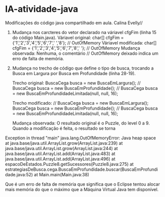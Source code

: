 # IA-atividade-java
Modificações do código java compartilhado em aula.
Calina Evelly//

1. Mudança nos carcteres do vetor declarado na váriavel cfgFim (linha 15 do código Main.java).
   Váriavel original: char[] cfgFim = {'1','2','3','4','5','6','7',' ','8'}; // OutOfMemory
   Váriavel modificada: char[] cfgFim = {'1','2','3','4','5','6','7','8',' '}; // OutOfMemory
   Mudança observada: Nenhuma, o comentário // OutOfMemory deixado indica um erro de falta de memória.

2. Mudança no trecho de código que define o tipo de busca, trocando a Busca em Largura por Busca em Profundidade (linha 28-19).
   
   Trecho original:
    		                  BuscaCega busca = new BuscaEmLargura();
		                //    BuscaCega busca = new BuscaEmProfundidade();
   	                    //	  BuscaCega busca = new BuscaEmProfundidadeLimitada(null, null, 16);
   
   Trecho modificado:
                       //	BuscaCega busca = new BuscaEmLargura();
		                    BuscaCega busca = new BuscaEmProfundidade();
                      //	BuscaCega busca = new BuscaEmProfundidadeLimitada(null, null, 16);
   
   Mudança observada: O resultado original é o Puzzle, do level 0 a 9. Quando a modificação é feita, o resultado se torna
   
Exception in thread "main" java.lang.OutOfMemoryError: Java heap space
	at java.base/java.util.ArrayList.grow(ArrayList.java:239)
	at java.base/java.util.ArrayList.grow(ArrayList.java:244)
	at java.base/java.util.ArrayList.add(ArrayList.java:483)
	at java.base/java.util.ArrayList.add(ArrayList.java:496)
	at espacoDeEstados.Puzzle8.getSucessores(Puzzle8.java:275)
	at estrategiasDeBusca.cega.BuscaEmProfundidade.buscar(BuscaEmProfundidade.java:52)
	at Main.main(Main.java:38)

Que é um erro de falta de memória que significa que o Eclipse tentou alocar mais memória do que o máximo que a Máquina Virtual Java tem disponível.
